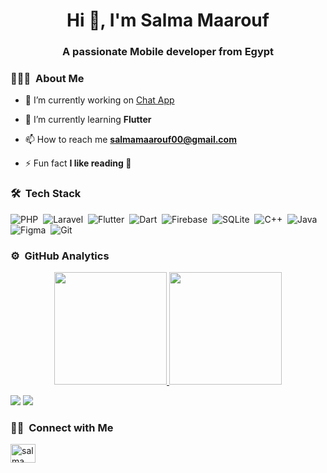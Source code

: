 <h1 align="center">Hi 👋, I'm Salma Maarouf</h1>
<h3 align="center">A passionate Mobile developer from Egypt</h3>


### 👨🏻‍💻 &nbsp;About Me
- 🔭 I’m currently working on [Chat App](https://github.com/SalmaW/chat_app)

- 🌱 I’m currently learning **Flutter**

- 📫 How to reach me **salmamaarouf00@gmail.com**

- ⚡ Fun fact **I like reading 📖**


### 🛠 &nbsp;Tech Stack
![PHP](https://img.shields.io/badge/-PHP-05122A?style=for-the-badge&logo=php)&nbsp;
![Laravel](https://img.shields.io/badge/-Laravel-05122A?style=for-the-badge&logo=laravel)&nbsp;
![Flutter](https://img.shields.io/badge/-Flutter-05122A?style=for-the-badge&logo=flutter)&nbsp;
![Dart](https://img.shields.io/badge/-Dart-05122A?style=for-the-badge&logo=dart)&nbsp;
![Firebase](https://img.shields.io/badge/-Firebase-05122A?style=for-the-badge&logo=firebase)&nbsp;
![SQLite](https://img.shields.io/badge/-SQLite-05122A?style=for-the-badge&logo=sqlite)&nbsp;
![C++](https://img.shields.io/badge/-C++-05122A?style=for-the-badge&logo=c%2B%2B&logoColor=00599C)&nbsp;
![Java](https://img.shields.io/badge/-Java-05122A?style=for-the-badge&logo=java&logoColor=FFA518)&nbsp;
![Figma](https://img.shields.io/badge/-Figma-05122A?style=for-the-badge&logo=figma)&nbsp;
![Git](https://img.shields.io/badge/-Git-05122A?style=for-the-badge&logo=git)&nbsp;


### ⚙️ &nbsp;GitHub Analytics
<p align="center">
<a href="https://github.com/salmaw">
  <img height="180em" src="https://github-readme-stats.vercel.app/api/top-langs?username=salmaw&show_icons=true&locale=en&layout=compact"/>
  <img height="180em" src="https://github-readme-streak-stats.herokuapp.com/?user=salmaw&"/>
</a>
</p>

[![](https://github-readme-stats.vercel.app/api/top-langs?username=salmaw&show_icons=true&locale=en&layout=compact)](https://github.com/SalmaW)
[![](https://github-readme-streak-stats.herokuapp.com/?user=salmaw&)](https://github.com/Elanza-48)



### 🤝🏻 &nbsp;Connect with Me
<p align="left">
<a href="www.linkedin.com/in/salma-maarouf" target="blank"><img align="center" src="https://raw.githubusercontent.com/rahuldkjain/github-profile-readme-generator/master/src/images/icons/Social/linked-in-alt.svg" alt="salma maarouf" height="30" width="40" /></a>
</p>

